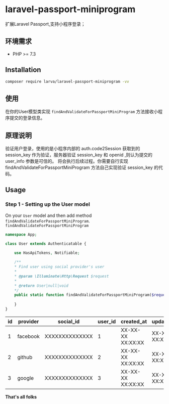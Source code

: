 # laravel-passport-miniprogram

扩展Laravel Passport,支持小程序登录；

## 环境需求

- PHP >= 7.3

## Installation

```bash
composer require larva/laravel-passport-miniprogram -vv
```

## 使用

在你的User模型类实现 `findAndValidateForPassportMiniProgram` 方法接收小程序提交的登录信息。

## 原理说明

验证用户登录，使用的是小程序内部的 auth.code2Session 获取到的 session_key 作为验证，服务器验证 session_key 和 openid ,则认为提交的 user_info 参数是可信的。
将会执行后续过程。你需要自行实现 findAndValidateForPassportMiniProgram 方法自己实现验证 session_key 的代码。 

## Usage

### Step 1 - Setting up the User model

On your `User` model and then add method `findAndValidateForPassportMiniProgram`.
`findAndValidateForPassportMiniProgram` 


```php
namespace App;

class User extends Authenticatable {
    
    use HasApiTokens, Notifiable;

    /**
    * Find user using social provider's user
    * 
    * @param \Illuminate\Http\Request $request
    *
    * @return User|null|void
    */
    public static function findAndValidateForPassportMiniProgram($request) {
        
    }
}
```

| id  | provider | social_id      | user_id | created_at        | updated_at        |
|-----|----------|----------------|---------|-------------------|-------------------|
| 1   | facebook | XXXXXXXXXXXXXX | 1       | XX-XX-XX XX:XX:XX | XX-XX-XX XX:XX:XX |
| 2   | github   | XXXXXXXXXXXXXX | 2       | XX-XX-XX XX:XX:XX | XX-XX-XX XX:XX:XX |
| 3   | google   | XXXXXXXXXXXXXX | 3       | XX-XX-XX XX:XX:XX | XX-XX-XX XX:XX:XX |

**That's all folks**